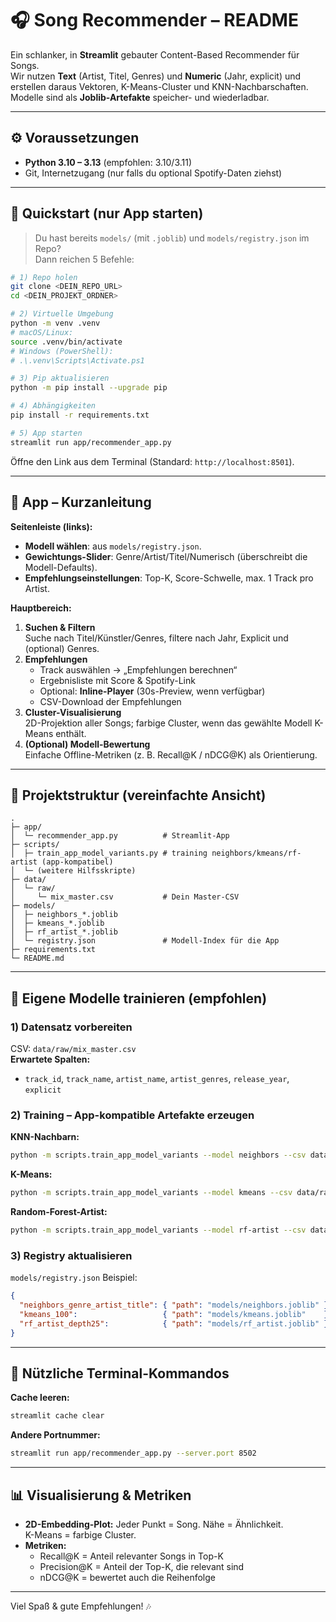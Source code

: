 # 🎧 Song Recommender – README

Ein schlanker, in **Streamlit** gebauter Content-Based Recommender für Songs.  
Wir nutzen **Text** (Artist, Titel, Genres) und **Numeric** (Jahr, explicit) und erstellen daraus Vektoren, K-Means-Cluster und KNN-Nachbarschaften. Modelle sind als **Joblib-Artefakte** speicher- und wiederladbar.

---

## ⚙️ Voraussetzungen

- **Python 3.10 – 3.13** (empfohlen: 3.10/3.11)
- Git, Internetzugang (nur falls du optional Spotify-Daten ziehst)

---

## 🚀 Quickstart (nur App starten)

> Du hast bereits `models/` (mit `.joblib`) und `models/registry.json` im Repo?  
> Dann reichen 5 Befehle:

```bash
# 1) Repo holen
git clone <DEIN_REPO_URL>
cd <DEIN_PROJEKT_ORDNER>

# 2) Virtuelle Umgebung
python -m venv .venv
# macOS/Linux:
source .venv/bin/activate
# Windows (PowerShell):
# .\.venv\Scripts\Activate.ps1

# 3) Pip aktualisieren
python -m pip install --upgrade pip

# 4) Abhängigkeiten
pip install -r requirements.txt

# 5) App starten
streamlit run app/recommender_app.py
```

Öffne den Link aus dem Terminal (Standard: `http://localhost:8501`).

---

## 🧭 App – Kurzanleitung

**Seitenleiste (links):**
- **Modell wählen**: aus `models/registry.json`.
- **Gewichtungs-Slider**: Genre/Artist/Titel/Numerisch (überschreibt die Modell-Defaults).
- **Empfehlungseinstellungen**: Top-K, Score-Schwelle, max. 1 Track pro Artist.

**Hauptbereich:**
1. **Suchen & Filtern**  
   Suche nach Titel/Künstler/Genres, filtere nach Jahr, Explicit und (optional) Genres.
2. **Empfehlungen**  
   - Track auswählen → „Empfehlungen berechnen“  
   - Ergebnisliste mit Score & Spotify-Link  
   - Optional: **Inline-Player** (30s-Preview, wenn verfügbar)  
   - CSV-Download der Empfehlungen
3. **Cluster-Visualisierung**  
   2D-Projektion aller Songs; farbige Cluster, wenn das gewählte Modell K-Means enthält.
4. **(Optional) Modell-Bewertung**  
   Einfache Offline-Metriken (z. B. Recall@K / nDCG@K) als Orientierung.

---

## 📁 Projektstruktur (vereinfachte Ansicht)

```
.
├─ app/
│  └─ recommender_app.py          # Streamlit-App
├─ scripts/
│  ├─ train_app_model_variants.py # training neighbors/kmeans/rf-artist (app-kompatibel)
│  └─ (weitere Hilfsskripte)      
├─ data/
│  └─ raw/
│     └─ mix_master.csv           # Dein Master-CSV
├─ models/
│  ├─ neighbors_*.joblib
│  ├─ kmeans_*.joblib
│  ├─ rf_artist_*.joblib
│  └─ registry.json               # Modell-Index für die App
├─ requirements.txt
└─ README.md
```

---

## 🧪 Eigene Modelle trainieren (empfohlen)

### 1) Datensatz vorbereiten

CSV: `data/raw/mix_master.csv`  
**Erwartete Spalten:**
- `track_id`, `track_name`, `artist_name`, `artist_genres`, `release_year`, `explicit`

### 2) Training – App-kompatible Artefakte erzeugen

**KNN-Nachbarn:**
```bash
python -m scripts.train_app_model_variants --model neighbors --csv data/raw/mix_master.csv --out models/neighbors.joblib --neighbors 50
```

**K-Means:**
```bash
python -m scripts.train_app_model_variants --model kmeans --csv data/raw/mix_master.csv --out models/kmeans.joblib --k 100 --neighbors 50
```

**Random-Forest-Artist:**
```bash
python -m scripts.train_app_model_variants --model rf-artist --csv data/raw/mix_master.csv --out models/rf_artist.joblib --neighbors 50 --rf-n-estimators 300 --rf-max-depth 25 --rf-min-samples-leaf 2
```

### 3) Registry aktualisieren

`models/registry.json` Beispiel:
```json
{
  "neighbors_genre_artist_title": { "path": "models/neighbors.joblib" },
  "kmeans_100":                   { "path": "models/kmeans.joblib"    },
  "rf_artist_depth25":            { "path": "models/rf_artist.joblib" }
}
```

---

## 🧰 Nützliche Terminal-Kommandos

**Cache leeren:**
```bash
streamlit cache clear
```

**Andere Portnummer:**
```bash
streamlit run app/recommender_app.py --server.port 8502
```

---

## 📊 Visualisierung & Metriken

- **2D-Embedding-Plot:** Jeder Punkt = Song. Nähe = Ähnlichkeit.  
  K-Means = farbige Cluster.  
- **Metriken:**  
  - Recall@K = Anteil relevanter Songs in Top-K  
  - Precision@K = Anteil der Top-K, die relevant sind  
  - nDCG@K = bewertet auch die Reihenfolge  

---

Viel Spaß & gute Empfehlungen! 🎶
